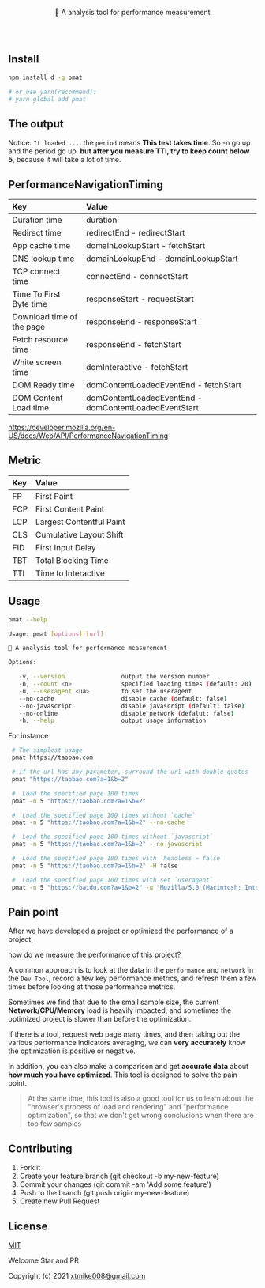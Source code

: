<p align="center">🚀 A analysis tool for performance measurement</p>

<p align="center">
    <img src="https://img.shields.io/circleci/project/vuejs/vue/dev.svg" alt="">
    <img src="https://img.shields.io/badge/license-MIT-blue.svg" alt="">
    <img src="https://img.shields.io/badge/PRs-welcome-brightgreen.svg" alt="">
</p>

<img src="https://p9-juejin.byteimg.com/tos-cn-i-k3u1fbpfcp/22823548692f42d39e325b7d574c0583~tplv-k3u1fbpfcp-watermark.image" alt="">

## Install

```bash
npm install d -g pmat

# or use yarn(recommend):
# yarn global add pmat
```

## The output

Notice: `It loaded ...`. the `period` means **This test takes time**. So -n go up and the period go up. **but after you measure TTI, try to keep count below 5**, because it will take a lot of time.

## PerformanceNavigationTiming

| Key                       | Value                                                 |
| :------------------------ | :---------------------------------------------------- |
| Duration time             | duration                                              |
| Redirect time             | redirectEnd - redirectStart                           |
| App cache time            | domainLookupStart - fetchStart                        |
| DNS lookup time           | domainLookupEnd - domainLookupStart                   |
| TCP connect time          | connectEnd - connectStart                             |
| Time To First Byte time   | responseStart - requestStart                          |
| Download time of the page | responseEnd - responseStart                           |
| Fetch resource time       | responseEnd - fetchStart                              |
| White screen time         | domInteractive - fetchStart                           |
| DOM Ready time            | domContentLoadedEventEnd - fetchStart                 |
| DOM Content Load time     | domContentLoadedEventEnd - domContentLoadedEventStart |

https://developer.mozilla.org/en-US/docs/Web/API/PerformanceNavigationTiming

## Metric

| Key | Value                    |
| :-- | :----------------------- |
| FP  | First Paint              |
| FCP | First Content Paint      |
| LCP | Largest Contentful Paint |
| CLS | Cumulative Layout Shift  |
| FID | First Input Delay        |
| TBT | Total Blocking Time      |
| TTI | Time to Interactive      |

## Usage

```bash
pmat --help

Usage: pmat [options] [url]

🚀 A analysis tool for performance measurement

Options:

   -v, --version                output the version number
   -n, --count <n>              specified loading times (default: 20)
   -u, --useragent <ua>         to set the useragent
   --no-cache                   disable cache (default: false)
   --no-javascript              disable javascript (default: false)
   --no-online                  disable network (defalut: false)
   -h, --help                   output usage information
```

For instance

```bash
 # The simplest usage
 pmat https://taobao.com

 # if the url has any parameter, surround the url with double quotes
 pmat "https://taobao.com?a=1&b=2"

 #  Load the specified page 100 times
 pmat -n 5 "https://taobao.com?a=1&b=2"

 #  Load the specified page 100 times without `cache`
 pmat -n 5 "https://taobao.com?a=1&b=2" --no-cache

 #  Load the specified page 100 times without `javascript`
 pmat -n 5 "https://taobao.com?a=1&b=2" --no-javascript

 #  Load the specified page 100 times with `headless = false`
 pmat -n 5 "https://taobao.com?a=1&b=2" -H false

 #  Load the specified page 100 times with set `useragent`
 pmat -n 5 "https://baidu.com?a=1&b=2" -u "Mozilla/5.0 (Macintosh; Intel Mac OS X 10_13_4) AppleWebKit/537.36 (KHTML, like Gecko) Chrome/66.0.3359.181 Safari/537.36"
```

## Pain point

After we have developed a project or optimized the performance of a project,

how do we measure the performance of this project?

A common approach is to look at the data in the `performance` and `network` in the `Dev Tool`, record a few key performance metrics, and refresh them a few times before looking at those performance metrics,

Sometimes we find that due to the small sample size, the current **Network/CPU/Memory** load is heavily impacted, and sometimes the optimized project is slower than before the optimization.

If there is a tool, request web page many times, and then taking out the various performance indicators averaging, we can **very accurately** know the optimization is positive or negative.

In addition, you can also make a comparison and get **accurate data** about **how much you have optimized**. This tool is designed to solve the pain point.

> At the same time, this tool is also a good tool for us to learn about the "browser's process of load and rendering" and "performance optimization", so that we don't get wrong conclusions when there are too few samples

## Contributing

1. Fork it
2. Create your feature branch (git checkout -b my-new-feature)
3. Commit your changes (git commit -am 'Add some feature')
4. Push to the branch (git push origin my-new-feature)
5. Create new Pull Request

## License

[MIT](http://opensource.org/licenses/MIT)

Welcome Star and PR

Copyright (c) 2021 xtmike008@gmail.com

